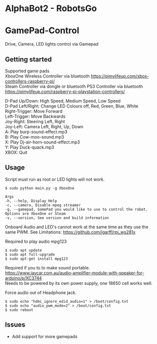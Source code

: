 # AlphaBot2 - RobotsGo 
# GamePad-Control

Drive, Camera, LED lights control via Gamepad

## Getting started
Supported game pads   
XboxOne Wireless Controller via bluetooth https://pimylifeup.com/xbox-controllers-raspberry-pi/  
Steam Controller via dongle or bluetooth
PS3 Controller via bluetooth https://pimylifeup.com/raspberry-pi-playstation-controllers/

D-Pad Up/Down: High Speed, Medium Speed, Low Speed    
D-Pad Left/Right: Change LED Colours off, Red, Green, Blue, White    
Right-Trigger: Move Forward  
Left-Trigger: Move Backwards  
Joy-Right: Steering Left, Right  
Joy-Left: Camera Left, Right, Up, Down  
A: Play burp-sound-effect.mp3  
B: Play Cow-moo-sound.mp3  
X: Play Dj-air-horn-sound-effect.mp3  
Y: Play Duck-quack.mp3  
XBOX: Quit    

## Usage
Script must run as root or LED lights will not work.     
```
$ sudo python main.py -g XboxOne 

Args
-h, --help, Display Help
-c, --camera, Disable mpeg streamer
-g, --gamepad, GamePad you would like to use to control the robot. Options are XboxOne or Steam
-v, --version, See version and build information
```
Onboard Audio and LED's cannot work at the same time as they use the same PWM. See Limitations: https://github.com/jgarff/rpi_ws281x 

Required to play audio mpg123
```
$ sudo apt update
$ sudo apt full-upgrade
$ sudo apt-get install mpg123
```
Required if you to to make sound portable.  
https://www.jaycar.com.au/audio-amplifier-module-with-speaker-for-arduino/p/XC3744   
Needs to be powered by its own power supply, one 18650 cell works well.

Force audio out of Headphone jack.
```
$ sudo echo "hdmi_ignore_edid_audio=1" > /boot/config.txt
$ sudo echo "audio_pwm_mode=2" > /boot/config.txt
$ sudo reboot
``` 
## Issues
* Add support for more gamepads

